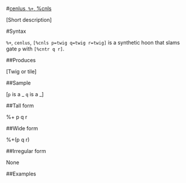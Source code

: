 #[cenlus, `%+`, %cnls](#cnls)

[Short description]

#Syntax

`%+`, `cenlus`, `[%cnls p=twig q=twig r=twig]` is a synthetic hoon 
that slams gate `p` with `[%cntr q r]`.

##Produces

[Twig or tile]

##Sample

[`p` is a _
`q` is a _]

##Tall form

%+  p
      q
    r

##Wide form

%+(p q r)

##Irregular form

None

##Examples



